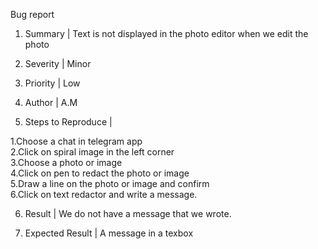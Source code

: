 Bug report

1.  Summary | Text is not displayed in the photo editor when we edit the photo

2.  Severity | Minor

3.  Priority | Low

4.  Author | A.M

5.  Steps to Reproduce |
  
  1.Choose a chat in telegram app   
  2.Click on spiral image in the left corner    
  3.Choose a photo or image   
  4.Click on pen to redact the photo or image   
  5.Draw a line on the photo or image and confirm    
  6.Click on text redactor and write a message.

6.  Result | We do not have a message that we wrote.

7.  Expected Result | A message in a texbox

 

